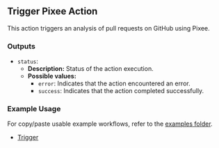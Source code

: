 ## Trigger Pixee Action

This action triggers an analysis of pull requests on GitHub using Pixee.

### Outputs

- `status`:
  - **Description:** Status of the action execution.
  - **Possible values:**
    - `error`: Indicates that the action encountered an error.
    - `success`: Indicates that the action completed successfully.

### Example Usage

For copy/paste usable example workflows, refer to the [examples folder](../examples).

- [Trigger](../examples/trigger.yml)
